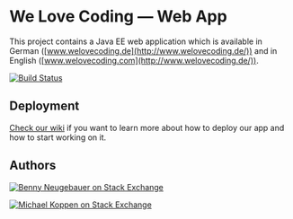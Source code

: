 # We Love Coding — Web App

This project contains a Java EE web application which is available in German ([www.welovecoding.de](http://www.welovecoding.de/)) and in English ([www.welovecoding.com](http://www.welovecoding.de/)).

[![Build Status](http://93.180.157.228:8080/buildStatus/icon?job=WeLoveCoding_Test)](http://93.180.157.228:8080/job/WeLoveCoding_Test/)

## Deployment

[Check our wiki](https://github.com/bennyn/wlc-webapp/wiki) if you want to learn more about how to deploy our app and how to start working on it.

## Authors

[![Benny Neugebauer on Stack Exchange][stack_exchange_flair_bennyn]][stack_exchange_link_bennyn]

[![Michael Koppen on Stack Exchange][stack_exchange_flair_yser]][stack_exchange_link_yser]


[stack_exchange_link_bennyn]: http://stackexchange.com/users/203782/benny-neugebauer?tab=accounts
[stack_exchange_link_yser]: http://stackexchange.com/users/3210455/yser?tab=accounts
[stack_exchange_flair_bennyn]: http://stackexchange.com/users/flair/203782.png?theme=default
[stack_exchange_flair_yser]: http://stackexchange.com/users/flair/3210455.png?theme=default
